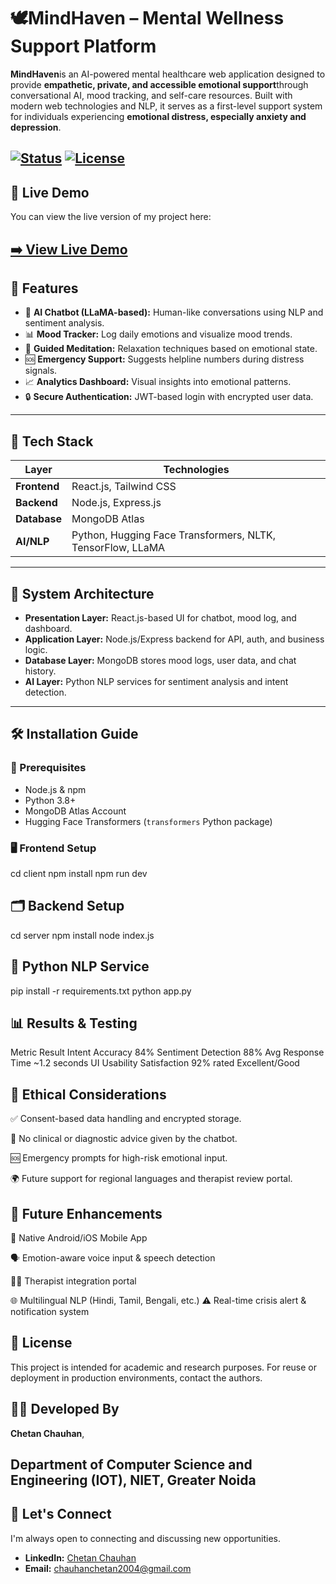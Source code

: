 #  🕊️MindHaven – Mental Wellness Support Platform

**MindHaven**is an AI-powered mental healthcare web application designed to provide **empathetic, private, and accessible emotional support**through conversational AI, mood tracking, and self-care resources. Built with modern web technologies and NLP, it serves as a first-level support system for individuals experiencing **emotional distress, especially anxiety and depression**.

[![Status](https://img.shields.io/badge/status-active-success.svg)]()
[![License](https://img.shields.io/badge/license-MIT-blue.svg)](/LICENSE)
<br>
---
## 🚀 Live Demo

You can view the live version of my project here:

**[➡️ View Live Demo](https://mind-haven-mental-well-ness-support.vercel.app/)**
---
## 🧠 Features

- 🤖 **AI Chatbot (LLaMA-based):** Human-like conversations using NLP and sentiment analysis.
- 📊 **Mood Tracker:** Log daily emotions and visualize mood trends.
- 🧘 **Guided Meditation:** Relaxation techniques based on emotional state.
- 🆘 **Emergency Support:** Suggests helpline numbers during distress signals.
- 📈 **Analytics Dashboard:** Visual insights into emotional patterns.
- 🔒 **Secure Authentication:** JWT-based login with encrypted user data.

---

## 🚀 Tech Stack

| Layer             | Technologies                                             |
|------------------|----------------------------------------------------------|
| **Frontend**      | React.js, Tailwind CSS                                  |
| **Backend**       | Node.js, Express.js                                     |
| **Database**      | MongoDB Atlas                                           |
| **AI/NLP**        | Python, Hugging Face Transformers, NLTK, TensorFlow, LLaMA |

---

## 📐 System Architecture

- **Presentation Layer:** React.js-based UI for chatbot, mood log, and dashboard.
- **Application Layer:** Node.js/Express backend for API, auth, and business logic.
- **Database Layer:** MongoDB stores mood logs, user data, and chat history.
- **AI Layer:** Python NLP services for sentiment analysis and intent detection.

---

## 🛠️ Installation Guide

### 🔧 Prerequisites
- Node.js & npm
- Python 3.8+
- MongoDB Atlas Account
- Hugging Face Transformers (`transformers` Python package)

### 🖥️ Frontend Setup

cd client
npm install
npm run dev

## 🗂️ Backend Setup

cd server
npm install
node index.js
## 🤖 Python NLP Service

pip install -r requirements.txt
python app.py

## 📊 Results & Testing
Metric	Result
Intent Accuracy	84%
Sentiment Detection	88%
Avg Response Time	~1.2 seconds
UI Usability Satisfaction	92% rated Excellent/Good

## 🔐 Ethical Considerations
✅ Consent-based data handling and encrypted storage.

🚫 No clinical or diagnostic advice given by the chatbot.

🆘 Emergency prompts for high-risk emotional input.

🌍 Future support for regional languages and therapist review portal.

## 🔭 Future Enhancements
📱 Native Android/iOS Mobile App

🗣️ Emotion-aware voice input & speech detection

🧑‍⚕️ Therapist integration portal

🌐 Multilingual NLP (Hindi, Tamil, Bengali, etc.)
⚠️ Real-time crisis alert & notification system

## 📄 License
This project is intended for academic and research purposes. For reuse or deployment in production environments, contact the authors.
## 👨‍💻 Developed By

**Chetan Chauhan**,

Department of Computer Science and Engineering (IOT),
NIET, Greater Noida
---
## 🤝 Let's Connect

I'm always open to connecting and discussing new opportunities.  

- **LinkedIn:** [Chetan Chauhan](https://www.linkedin.com/in/chetan-chauhan-6543a7248/)  
- **Email:** [chauhanchetan2004@gmail.com](mailto:chauhanchetan2004@gmail.com)


